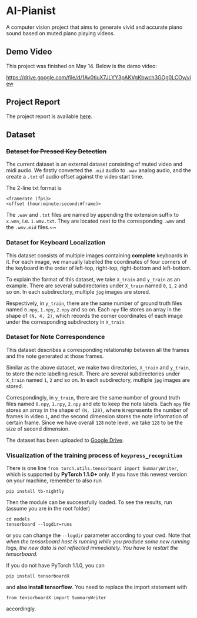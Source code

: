 # AI-Pianist
A computer vision project that aims to generate vivid and accurate piano sound based on muted piano playing videos.

## Demo Video

This project was finished on May 14. Below is the demo video:

https://drive.google.com/file/d/1Av0tiuX7JLYY3pAKVgKbwch3GOg0LCOy/view

## Project Report

The project report is available [here](docs/report/report.pdf).

## Dataset

### ~~Dataset for Pressed Key Detection~~

The current dataset is an external dataset consisting of muted video and midi audio. We firstly converted the `.mid` audio to `.wav` analog audio, and the create a `.txt` of audio offset against the video start time.

The 2-line txt format is 

    <framerate (fps)>
    <offset (hour:minute:second:#frame)>

The `.wav` and `.txt` files are named by appending the extension suffix to `x.wmv`, i.e. `1.wmv.txt`. They are located next to the corresponding `.wmv` and the `.wmv.mid` files.~~

### Dataset for Keyboard Localization

This dataset consists of multiple images containing __complete__ keyboards in it. For each image, we manually labelled the coordinates of four corners of the keyboard in the order of left-top, right-top, right-bottom and left-bottom.

To explain the format of this dataset, we take `X_train` and `y_train` as an example. There are several subdirectories under `X_train` named `0`, `1`, `2` and so on. In each subdirectory, multiple `jpg` images are stored.

Respectively, in `y_train`, there are the same number of ground truth files named `0.npy`, `1.npy`, `2.npy` and so on. Each `npy` file stores an array in the shape of `(N, 4, 2)`, which records the corner coordinates of each image under the corresponding subdirectory in `X_train`.

### Dataset for Note Correspondence

This dataset describes a corresponding relationship between all the frames and the note generated at those frames. 

Similar as the above dataset, we make two directories, `X_train` and `y_train`, to store the note labelling result. There are several subdirectories under `X_train` named  `1`, `2` and so on. In each subdirectory, multiple `jpg` images are stored. 

Correspondingly, in `y_train`, there are the same number of ground truth files named `0.npy`, `1.npy`, `2.npy` and etc to keep the note labels. Each `npy` file stores an array in the shape of `(N, 128)`, where `N` represents the number of frames in video `1`, and the second dimension stores the note information of certain frame. Since we have overall `128` note level, we take `128` to be the size of second dimension.

The dataset has been uploaded to [Google Drive](https://drive.google.com/file/d/1W8_82fD_WX3FIU61hWBkEEzb_1oR6Avc/view?usp=sharing).

### Visualization of the training process of `keypress_recognition`

There is one line `from torch.utils.tensorboard import SummaryWriter`, which is supported by **PyTorch 1.1.0+** only. If you have this newest version on your machine, remember to also run 

    pip install tb-nightly

Then the module can be successfully loaded. To see the results, run (assume you are in the root folder)

    cd models
    tensorboard --logdir=runs

or you can change the `--logdir` parameter according to your cwd. Note that *when the tensorboard host is running while you produce some new running logs, the new data is not reflected immediately. You have to restart the tensorboard.*

If you do not have PyTorch 1.1.0, you can

    pip install tensorboardX

and **also install tensorflow**. You need to replace the import statement with

    from tensorboardX import SummaryWriter

accordingly.
